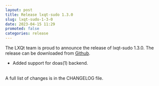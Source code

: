 ```yaml
---
layout: post
title: Release lxqt-sudo 1.3.0
slug: lxqt-sudo-1-3-0
date: 2023-04-15 11:29
promoted: false
categories: release
---
```

The LXQt team is proud to announce the release of lxqt-sudo 1.3.0.
The release can be downloaded from [Github](https://github.com/lxqt/lxqt-sudo/releases).

* Added support for doas(1) backend.

<br/>
A full list of changes is in the CHANGELOG file.
<br/>
